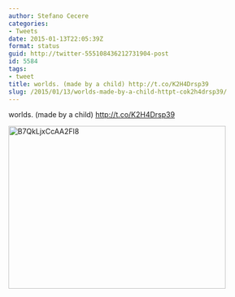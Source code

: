 ```yaml
---
author: Stefano Cecere
categories:
- Tweets
date: 2015-01-13T22:05:39Z
format: status
guid: http://twitter-555108436212731904-post
id: 5584
tags:
- tweet
title: worlds. (made by a child) http://t.co/K2H4Drsp39
slug: /2015/01/13/worlds-made-by-a-child-httpt-cok2h4drsp39/
---
```


worlds. (made by a child) http://t.co/K2H4Drsp39

<img width="427" height="320" src="http://stefanocecere.com/wp-content/uploads/sites/3/2015/01/B7QkLjxCcAA2Fl8-427x320.jpg" class="attachment-medium" alt="B7QkLjxCcAA2Fl8" />